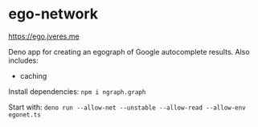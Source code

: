 # ego-network
https://ego.jveres.me

Deno app for creating an egograph of Google autocomplete results.
Also includes:
- caching

Install dependencies:
`npm i ngraph.graph`

Start with:
`deno run --allow-net --unstable --allow-read --allow-env egonet.ts`

